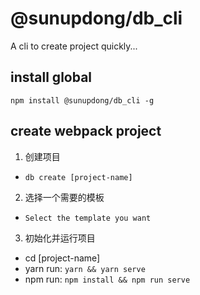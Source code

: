 # @sunupdong/db_cli
A cli to create project quickly...

## install global

`npm install @sunupdong/db_cli -g`

## create webpack project

1. 创建项目
* `db create [project-name]`

2. 选择一个需要的模板
* `Select the template you want`

3. 初始化并运行项目
* cd [project-name]
* yarn run: `yarn && yarn serve`
* npm run: `npm install && npm run serve`